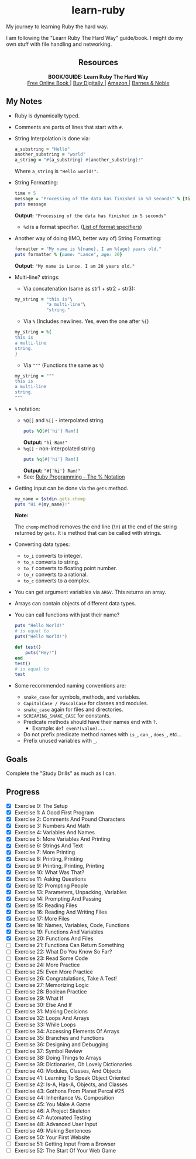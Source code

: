 <h1 align='center'>
    learn-ruby
</h1>

My journey to learning Ruby the hard way.

I am following the "Learn Ruby The Hard Way" guide/book.
I might do my own stuff with file handling and networking.

<h2 align='center'>
    Resources
</h2>

<p align='center'>
    <b>
        BOOK/GUIDE: Learn Ruby The Hard Way
    </b>
    <br>
    <a href="https://learnrubythehardway.org/book/">
        Free Online Book
    </a>
     | 
    <a href="https://shop.learncodethehardway.org/access/buy/5/">
        Buy Digitally
    </a>
     | 
    <a href="https://www.amazon.com/gp/product/032188499X">
        Amazon
    </a>
     | 
    <a href="https://www.barnesandnoble.com/w/learn-ruby-the-hard-way-zed-a-shaw/1124377300">
        Barnes & Noble
    </a>
</p>

## My Notes

 - Ruby is dynamically typed.
 - Comments are parts of lines that start with `#`.
 - String Interpolation is done via:
    ```ruby
    a_substring = "Hello"
    another_substring = "world"
    a_string = "#{a_substring} #{another_substring}!"
    ```
    Where `a_string` is `"Hello world!"`.
 - String Formatting:
    ```ruby
    time = 5
    message = "Processing of the data has finished in %d seconds" % [time]
    puts message
    ```
    **Output:** `"Processing of the data has finished in 5 seconds"`
    - `%d` is a format specifier. ([List of format specifiers](https://alvinalexander.com/programming/printf-format-cheat-sheet/))
 - Another way of doing (IMO, better way of) String Formatting:
    ```ruby
    formatter = "My name is %{name}. I am %{age} years old."
    puts formatter % {name: "Lance", age: 20}
    ```
    **Output:** `"My name is Lance. I am 20 years old."`
 - Multi-line? strings:
    - Via concatenation (same as str1 + str2 + str3):
    ```ruby
    my_string = "this is"\
                "a multi-line"\
                "string."
    ```
    - Via `%` (Includes newlines. Yes, even the one after `%{`)
    ```ruby
    my_string = %{
    this is
    a multi-line
    string.
    }
    ```
    - Via `"""` (Functions the same as `%`)
    ```ruby
    my_string = """
    this is
    a multi-line
    string.
    """
    ```
 - `%` notation:
    - `%Q[]` and `%[]` - interpolated string.
        ```ruby
        puts %Q[#{'hi'} Ram!]
        ```
        **Output:** `"hi Ram!"`
    - `%q[]` - non-interpolated string
        ```ruby
        puts %q[#{'hi'} Ram!]
        ```
        **Output:** `"#{'hi'} Ram!"`
    - See: [Ruby Programming - The % Notation](https://en.wikibooks.org/wiki/Ruby_Programming/Syntax/Literals#The_.25_Notation)
 - Getting input can be done via the `gets` method.
    ```ruby
    my_name = $stdin.gets.chomp
    puts "Hi #{my_name}!"
    ```
    **Note:**

    The `chomp` method removes the end line (\n) at the end of the string returned by `gets`. It is method that can be called with strings.
 - Converting data types:
    - `to_i` converts to integer.
    - `to_s` converts to string.
    - `to_f` converts to floating point number.
    - `to_r` converts to a rational.
    - `to_c` converts to a complex.
 - You can get argument variables via `ARGV`. This returns an array.
 - Arrays can contain objects of different data types.
 - You can call functions with just their name?
    ```ruby
    puts "Hello World!"
    # is equal to
    puts("Hello World!")
    ```
    ```ruby
    def test()
        puts("Hey!")
    end
    test()
    # is equal to
    test
    ```
 - Some recommended naming conventions are:
    - `snake_case` for symbols, methods, and variables.
    - `CapitalCase / PascalCase` for classes and modules.
    - `snake_case` again for files and directories.
    - `SCREAMING_SNAKE_CASE` for constants.
    - Predicate methods should have their names end with `?`.
        - Example: `def even?(value)...`
    - Do not prefix predicate method names with `is_`, `can_`, `does_`, etc...
    - Prefix unused variables with `_`.
## Goals

Complete the "Study Drills" as much as I can.

## Progress

 - [x] Exercise 0: The Setup
 - [x] Exercise 1: A Good First Program
 - [x] Exercise 2: Comments And Pound Characters
 - [x] Exercise 3: Numbers And Math
 - [x] Exercise 4: Variables And Names
 - [x] Exercise 5: More Variables And Printing
 - [x] Exercise 6: Strings And Text
 - [x] Exercise 7: More Printing
 - [x] Exercise 8: Printing, Printing
 - [x] Exercise 9: Printing, Printing, Printing
 - [x] Exercise 10: What Was That?
 - [x] Exercise 11: Asking Questions
 - [x] Exercise 12: Prompting People
 - [x] Exercise 13: Parameters, Unpacking, Variables
 - [x] Exercise 14: Prompting And Passing
 - [x] Exercise 15: Reading Files
 - [x] Exercise 16: Reading And Writing Files
 - [x] Exercise 17: More Files
 - [x] Exercise 18: Names, Variables, Code, Functions
 - [x] Exercise 19: Functions And Variables
 - [x] Exercise 20: Functions And Files
 - [ ] Exercise 21: Functions Can Return Something
 - [ ] Exercise 22: What Do You Know So Far?
 - [ ] Exercise 23: Read Some Code
 - [ ] Exercise 24: More Practice
 - [ ] Exercise 25: Even More Practice
 - [ ] Exercise 26: Congratulations, Take A Test!
 - [ ] Exercise 27: Memorizing Logic
 - [ ] Exercise 28: Boolean Practice
 - [ ] Exercise 29: What If
 - [ ] Exercise 30: Else And If
 - [ ] Exercise 31: Making Decisions
 - [ ] Exercise 32: Loops And Arrays
 - [ ] Exercise 33: While Loops
 - [ ] Exercise 34: Accessing Elements Of Arrays
 - [ ] Exercise 35: Branches and Functions
 - [ ] Exercise 36: Designing and Debugging
 - [ ] Exercise 37: Symbol Review
 - [ ] Exercise 38: Doing Things to Arrays
 - [ ] Exercise 39: Dictionaries, Oh Lovely Dictionaries
 - [ ] Exercise 40: Modules, Classes, And Objects
 - [ ] Exercise 41: Learning To Speak Object Oriented
 - [ ] Exercise 42: Is-A, Has-A, Objects, and Classes
 - [ ] Exercise 43: Gothons From Planet Percal #25
 - [ ] Exercise 44: Inheritance Vs. Composition
 - [ ] Exercise 45: You Make A Game
 - [ ] Exercise 46: A Project Skeleton
 - [ ] Exercise 47: Automated Testing
 - [ ] Exercise 48: Advanced User Input
 - [ ] Exercise 49: Making Sentences
 - [ ] Exercise 50: Your First Website
 - [ ] Exercise 51: Getting Input From a Browser
 - [ ] Exercise 52: The Start Of Your Web Game